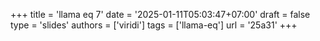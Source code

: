 +++
title = 'llama eq 7'
date = '2025-01-11T05:03:47+07:00'
draft = false
type = 'slides'
authors = ['viridi']
tags = ['llama-eq']
url = '25a31'
+++
<!--more-->